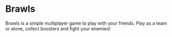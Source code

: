 # Brawls 

Brawls is a simple multiplayer game to play with your friends. Play as a team or alone, collect boosters and fight your enemies!

## 


